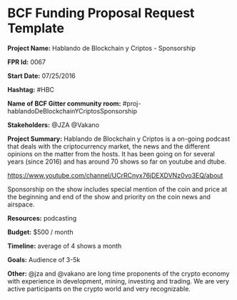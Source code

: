 
# BCF Funding Proposal Request Template

**Project Name:**
Hablando de Blockchain y Criptos - Sponsorship

**FPR Id:**
0067

**Start Date:**
07/25/2016

**Hashtag:**
#HBC

**Name of BCF Gitter community room:**
#proj-hablandoDeBlockchainYCriptosSponsorship

**Stakeholders:**
@JZA
@Vakano

**Project Summary:**
Hablando de Blockchain y Criptos is a on-going podcast that deals with the criptocurrency market, the news and the different opinions on the matter from the hosts. It has been going on for several years (since 2016) and has around 70 shows so far on youtube and dtube.

https://www.youtube.com/channel/UCrRCnyx76jDEXDVNz0vo3EQ/about

Sponsorship on the show includes special mention of the coin and price at the beginning and end of the show and priority on the coin news and airspace. 

**Resources:**
podcasting

**Budget:**
$500 / month

**Timeline:**
average of 4 shows a month

**Goals:**
Audience of 3-5k

**Other:**
@jza and @vakano are long time proponents of the crypto economy with experience in development, mining, investing and trading. We are very active participants on the crypto world and very recognizable.  
